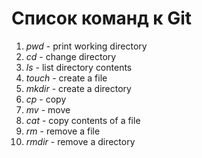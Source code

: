 # Список команд к Git

1) *pwd* - print working directory  
2) *cd* - change directory  
3) *ls* - list directory contents  
4) *touch* - create a file  
5) *mkdir* - create a directory  
6) *cp* - copy  
7) *mv* - move  
8) *cat* - copy contents of a file  
9) *rm* - remove a file  
10) *rmdir* - remove a directory  
